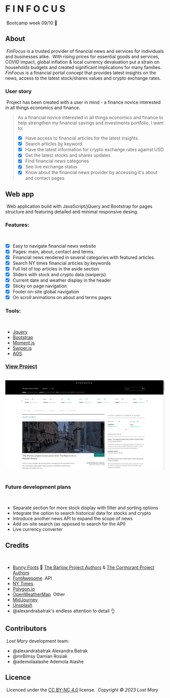 # F I N F O C U S
​
Bootcamp week 09/10 :green_heart:
​
## About
​
_FinFocus_ is a trusted provider of financial news and services for individuals and businesses alike.
​
With rising prices for essential goods and services, COVID impact, global inflation & local currency devaluation put a strain on households budgets and created significant implications for many families. _FinFocus_ is a financial portal concept that provides latest insights on the news, access to the latest stock/shares values and crypto exchange rates.
​
### User story
​
Project has been created with a user in mind - a finance novice interested in all things economics and finance.
​
> As a financial novice interested in all things economics and finance to help strengthen my financial savings and investments portfolio, I want to:
>
> - [x] Have access to financial articles for the latest insights
> - [x] Search articles by keyword
> - [x] Have the latest information for crypto exchange rates against USD
> - [x] Get the latest stocks and shares updates
> - [x] Find financial news categories
> - [x] See live exchange status
> - [x] Know about the financial news provider by accessing it's about and contact pages
​
## Web app
​
Web application build with JavaScript/jQuery and Bootstrap for pages structure and featuring detailed and minimal responsive desing.
​
### Features:
​
- [x] Easy to navigate financial news website
- [x] Pages: main, about, contact and terms.
- [x] Financial news rendered in several categories with featured articles.
- [x] Search NY times financial articles by keywords
- [x] Full list of top articles in the aside section
- [x] Sliders with stock and crypto data (swiperjs)
- [x] Current date and weather display in the header
- [x] Sticky on page navigation
- [x] Footer on-site global navigation
- [x] On scroll animations on about and terms pages
​
### Tools:
​
- [Jquery](https://jquery.com/)
- [Bootstrap](https://getbootstrap.com/docs/5.3/getting-started/introduction/)
- [Moment.js](https://momentjs.com/)
- [Swiper.js](https://swiperjs.com/)
- [AOS](https://github.com/michalsnik/aos)
​
### [View Project](https://alexandrabatrak.github.io/fin-focus)
​
![Start screenshot](/assets/img/screenshot.png)
​
### Future development plans
​
- Separate section for more stock display with filter and sorting options
- Integrate the option to search historical data for stocks and crypto
- Introduce another news API to expand the scope of news
- Add on-site search (as opposed to search for the API)
- Live currency converter
​
## Credits
​
- [Bunny Fonts](https://fonts.bunny.net) :rabbit2: [The Barlow Project Authors](https://github.com/jpt/barlow) & [The Cormorant Project Authors](github.com/CatharsisFonts/Cormorant)
- [FontAwesome](https://fontawesome.com/)
​
API
​
- [NY Times](https://developer.nytimes.com/)
- [Polygon.io](https://polygon.io/docs/stocks/getting-started)
- [OpenWeatherMap](https://openweathermap.org/api)
​
Other
​
- [MidJourney](https://midjourney.com/)
- [Unsplash](https://unsplash.com/)
- @alexandrabatrak's endless attention to detail :ok_hand:
​
## Contributors
​
_Lost Mary_ development team:
​
- @alexandrabatrak Alexandra Batrak
- @mrBimsy Damian Rosiak
- @ademolaalashe Ademola Alashe
​
## Licence
​
Licenced under the [CC BY-NC 4.0](https://creativecommons.org/licenses/by-nc/4.0/) license.
​
_Copyright © 2023 Lost Mary_
